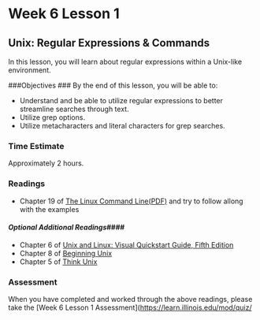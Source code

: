 # Week 6 Lesson 1 #
## Unix: Regular Expressions & Commands ##

In this lesson, you will learn about regular expressions within a Unix-like environment.

###Objectives ###
By the end of this lesson, you will be able to:

- Understand and be able to utilize regular expressions to better streamline searches through text.
- Utilize grep options.
- Utilize metacharacters and literal characters for grep searches.

### Time Estimate ###

Approximately 2 hours.

### Readings ####

- Chapter 19 of [The Linux Command Line(PDF)](http://sourceforge.net/projects/linuxcommand/?source=dlp) and try to follow allong with the examples

#### *Optional Additional Readings*####

- Chapter 6 of [Unix and Linux: Visual Quickstart Guide, Fifth Edition](http://proquest.safaribooksonline.com.proxy2.library.illinois.edu/book/operating-systems-and-server-administration/unix/9780133793871)
- Chapter 8 of [Beginning Unix](http://proquest.safaribooksonline.com.proxy2.library.illinois.edu/book/operating-systems-and-server-administration/unix/9780764579943)
- Chapter 5 of [Think Unix](http://proquest.safaribooksonline.com.proxy2.library.illinois.edu/book/operating-systems-and-server-administration/unix/078972376x)


### Assessment ###

When you have completed and worked through the above readings, please take the [Week 6 Lesson 1 Assessment](https://learn.illinois.edu/mod/quiz/
